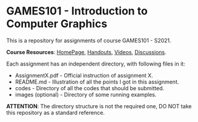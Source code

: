 # GAMES101 - Introduction to Computer Graphics

This is a repository for assignments of course GAMES101 - S2021.

**Course Resources**: [HomePage](https://sites.cs.ucsb.edu/~lingqi/teaching/games101.html), [Handouts](http://games-cn.org/graphics-intro-ppt-video/), [Videos](https://www.bilibili.com/video/av90798049), [Discussions](http://games-cn.org/forums/forum/graphics-intro/).

Each assignment has an independent directory, with following files in it: 

* AssignmentX.pdf - Official instruction of assignment X. 
* README.md - Illustration of all the points I got in this assignment.
* codes - Directory of all the codes that should be submitted.
* images (optional) - Directory of some running examples.

**ATTENTION**: The directory structure is not the required one, DO NOT take this repository as a standard reference.